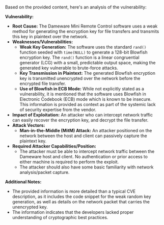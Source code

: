 Based on the provided content, here's an analysis of the vulnerability:

**Vulnerability:**

*   **Root Cause:** The Dameware Mini Remote Control software uses a weak method for generating the encryption key for file transfers and transmits this key in plaintext over the network.
*   **Weaknesses/Vulnerabilities:**
    *   **Weak Key Generation:** The software uses the standard `rand()` function seeded with `time(NULL)` to generate a 128-bit Blowfish encryption key. The `rand()` function is a linear congruential generator (LCG) with a small, predictable output space, making the generated key vulnerable to brute-force attacks.
    *   **Key Transmission in Plaintext:** The generated Blowfish encryption key is transmitted unencrypted over the network before the encrypted file transfer.
    *   **Use of Blowfish in ECB Mode:** While not explicitly stated as a vulnerability, it is mentioned that the software uses Blowfish in Electronic Codebook (ECB) mode which is known to be insecure. This information is provided as context as part of the systemic lack of security expertise from the vendor.
*   **Impact of Exploitation:** An attacker who can intercept network traffic can easily recover the encryption key, and decrypt the file transfer.
*   **Attack Vectors:**
    *   **Man-in-the-Middle (MitM) Attack:** An attacker positioned on the network between the host and client can passively capture the plaintext key.
*   **Required Attacker Capabilities/Position:**
    *   The attacker must be able to intercept network traffic between the Dameware host and client. No authentication or prior access to either machine is required to perform the exploit.
    *   The attacker should also have some basic familiarity with network analysis/packet capture.

**Additional Notes:**

*   The provided information is more detailed than a typical CVE description, as it includes the code snippet for the weak random key generation, as well as details on the network packet that carries the unencrypted key.
*   The information indicates that the developers lacked proper understanding of cryptographic best practices.